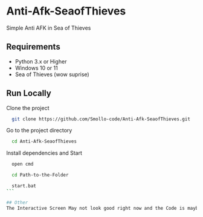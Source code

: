 
# Anti-Afk-SeaofThieves
Simple Anti AFK in Sea of Thieves

## Requirements
* Python 3.x or Higher
* Windows 10 or 11
* Sea of Thieves (wow suprise)

## Run Locally
Clone the project

```bash
  git clone https://github.com/Smollo-code/Anti-Afk-SeaofThieves.git
```

Go to the project directory

```bash
  cd Anti-Afk-SeaofThieves
```

Install dependencies and Start

```bash
  open cmd
```

```bash
  cd Path-to-the-Folder
```

````bash
  start.bat
```

## Other
The Interactive Screen May not look good right now and the Code is maybe not the Best but i am just learning how everything here works and trying to Improve.
